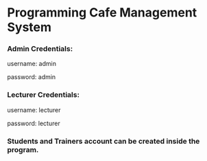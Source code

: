 # Programming Cafe Management System


### Admin Credentials:
username: admin

password: admin

### Lecturer Credentials:
username: lecturer

password: lecturer

### Students and Trainers account can be created inside the program.
